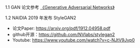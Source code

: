 1.1 GAN 论文参考 [《Generative Adversarial Networks》](https://arxiv.org/abs/1406.2661)

1.2 NAIDIA 2019 年发布 StyleGAN2

- 论文Paper:  https://arxiv.org/pdf/1912.04958.pdf
- github开源：https://github.com/NVlabs/stylegan2
- Youtube: https://www.youtube.com/watch?v=c-NJtV9Jvp0